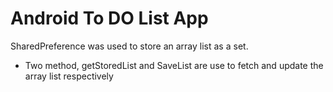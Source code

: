 # Android To DO List App

SharedPreference was used to store an array list as a set. 

- Two method, getStoredList and SaveList are use to fetch and update the array list respectively